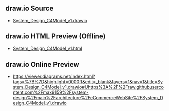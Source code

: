 
## draw.io Source
- [System_Design_C4Model_v1.drawio](System_Design_C4Model_v1.drawio)
## draw.io HTML Preview (Offline)
- [System_Design_C4Model_v1.html](System_Design_C4Model_v1.html)
## draw.io Online Preview
- https://viewer.diagrams.net/index.html?tags=%7B%7D&highlight=0000ff&edit=_blank&layers=1&nav=1&title=System_Design_C4Model_v1.drawio#Uhttps%3A%2F%2Fraw.githubusercontent.com%2Fmax9159%2Fsystem-design%2Fmain%2Farchitecture%2FeCommerceWebSite%2FSystem_Design_C4Model_v1.drawio
